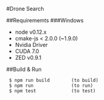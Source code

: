 #Drone Search

##Requirememts
###Windows
- node v0.12.x
- cmake-js < 2.0.0 (~1.9.0)
- Nvidia Driver
- CUDA 7.0
- ZED v0.9.1

<!-- NO NEED FOR NOW
- Boost library
	- BOOST_INCLUDE_DIRS: ${BOOST_ROOT}
	- BOOST_LIBRARY_DIR_64: ${BOOST_ROOT}\lib64-msvc-12.0
-->


##Build & Run
```
 $ npm run build		(to build)
 $ npm run				(to run)
 $ npm test				(to test)
```
